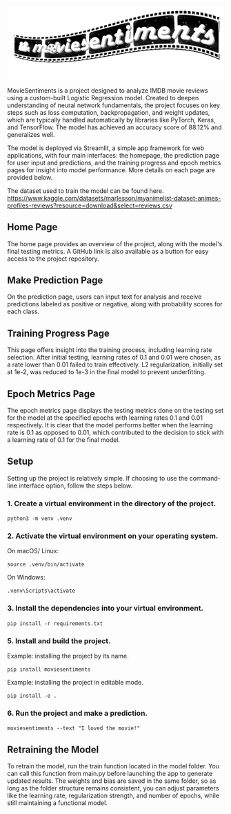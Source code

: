 ![MovieSentiments](moviesentiments_logo_image.png)

MovieSentiments is a project designed to analyze IMDB movie reviews using a custom-built Logistic Regression model. Created to deepen understanding of neural network fundamentals, the project focuses on key steps such as loss computation, backpropagation, and weight updates, which are typically handled automatically by libraries like PyTorch, Keras, and TensorFlow. The model has achieved an accuracy score of 88.12% and generalizes well.

The model is deployed via Streamlit, a simple app framework for web applications, with four main interfaces: the homepage, the prediction page for user input and predictions, and the training progress and epoch metrics pages for insight into model performance. More details on each page are provided below.

The dataset used to train the model can be found here. https://www.kaggle.com/datasets/marlesson/myanimelist-dataset-animes-profiles-reviews?resource=download&select=reviews.csv

## Home Page

The home page provides an overview of the project, along with the model's final testing metrics. A GitHub link is also available as a button for easy access to the project repository.

## Make Prediction Page

On the prediction page, users can input text for analysis and receive predictions labeled as positive or negative, along with probability scores for each class.

## Training Progress Page

This page offers insight into the training process, including learning rate selection. After initial testing, learning rates of 0.1 and 0.01 were chosen, as a rate lower than 0.01 failed to train effectively. L2 regularization, initially set at 1e-2, was reduced to 1e-3 in the final model to prevent underfitting.

## Epoch Metrics Page

The epoch metrics page displays the testing metrics done on the testing set for the model at the specified epochs with learning rates 0.1 and 0.01 respectively. It is clear that the model performs better when the learning rate is 0.1 as opposed to 0.01, which contributed to the decision to stick with a learning rate of 0.1 for the final model.

## Setup

Setting up the project is relatively simple. If choosing to use the command-line interface option, follow the steps below.

### 1. Create a virtual environment in the directory of the project.
```
python3 -m venv .venv
```

### 2. Activate the virtual environment on your operating system.

On macOS/ Linux:

```
source .venv/bin/activate
```

On Windows:

```
.venv\Scripts\activate
```

### 3. Install the dependencies into your virtual environment.
```
pip install -r requirements.txt
```

### 5. Install and build the project.

Example: installing the project by its name. 
```
pip install moviesentiments
```

Example: installing the project in editable mode. 
```
pip install -e .
```
### 6. Run the project and make a prediction.
```
moviesentiments --text "I loved the movie!"
```

## Retraining the Model

To retrain the model, run the train function located in the model folder. You can call this function from main.py before launching the app to generate updated results. The weights and bias are saved in the same folder, so as long as the folder structure remains consistent, you can adjust parameters like the learning rate, regularization strength, and number of epochs, while still maintaining a functional model.
